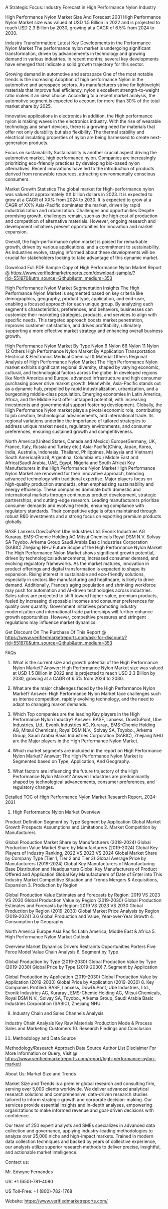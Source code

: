 A Strategic Focus: Industry Forecast in High Performance Nylon Industry


High Performance Nylon Market Size And Forecast 2031
High Performance Nylon Market size was valued at USD 1.5 Billion in 2022 and is projected to reach USD 2.3 Billion by 2030, growing at a CAGR of 6.5% from 2024 to 2030.

Industry Transformation: Latest Key Developments in the Performance Nylon Market
The performance nylon market is undergoing significant transformation, driven by advancements in technology and growing demand in various industries. In recent months, several key developments have emerged that indicate a solid growth trajectory for this sector.

Growing demand in automotive and aerospace
One of the most notable trends is the increasing Adoption of high performance Nylon in the automotive and aerospace sectors. As manufacturers strive for lightweight materials that improve fuel efficiency, nylon's excellent strength-to-weight ratio makes it an ideal choice. According to a recent market analysis, the automotive segment is expected to account for more than 30% of the total market share by 2025.

Innovative applications in electronics
In addition, the High performance nylon is making waves in the electronics industry. With the rise of wearable technology and smart devices, there is a growing need for materials that offer not only durability but also flexibility. The thermal stability and electrical insulating properties of nylon are being harnessed to create next-generation products.

Focus on sustainability
Sustainability is another crucial aspect driving the automotive market. high performance nylon. Companies are increasingly prioritizing eco-friendly practices by developing bio-based nylon alternatives. Recent innovations have led to the introduction of products derived from renewable resources, attracting environmentally conscious consumers.

Market Growth Statistics
The global market for High-performance nylon was valued at approximately XX billion dollars in 2023.
It is expected to grow at a CAGR of XX% from 2024 to 2030.
It is expected to grow at a CAGR of XX% Asia-Pacific dominates the market, driven by rapid industrialization and urbanization.
Challenges and opportunities
Despite promising growth, challenges remain, such as the high cost of production and competition of alternative materials. However, ongoing research and development initiatives present opportunities for innovation and market expansion.

Overall, the high-performance nylon market is poised for remarkable growth, driven by various applications. and a commitment to sustainability. As industries evolve, staying informed about these developments will be crucial for stakeholders looking to take advantage of this dynamic market.

Download Full PDF Sample Copy of High Performance Nylon Market Report @ https://www.verifiedmarketreports.com/download-sample/?rid=551970&utm_source=Github&utm_medium=353

High Performance Nylon Market Segmentation Insights
The High Performance Nylon Market is segmented based on key criteria like demographics, geography, product type, application, and end-user, enabling a focused approach for each unique group. By analyzing each segment's characteristics, preferences, and behaviors, businesses can customize their marketing strategies, products, and services to align with specific needs. This targeted approach boosts market penetration, improves customer satisfaction, and drives profitability, ultimately supporting a more effective market strategy and enhancing overall business growth.

High Performance Nylon Market By Type
Nylon 6
Nylon 66
Nylon 11
Nylon 12
Others
High Performance Nylon Market By Application
Transportation
Electrical & Electronics
Medical
Chemical & Material
Others
Regional Analysis of High Performance Nylon Market
The High Performance Nylon market exhibits significant regional diversity, shaped by varying economic, cultural, and technological factors across the globe. In developed regions like North America and Europe, advanced infrastructure and high consumer purchasing power drive market growth. Meanwhile, Asia-Pacific stands out as a dynamic hub, propelled by rapid industrialization, urbanization, and a burgeoning middle-class population. Emerging economies in Latin America, Africa, and the Middle East offer untapped potential, with increasing investments and governmental support fostering development. Globally, the High Performance Nylon market plays a pivotal economic role, contributing to job creation, technological advancements, and international trade. Its regional variations underline the importance of tailored strategies to address unique market needs, regulatory environments, and consumer preferences, ensuring sustained growth and competitiveness.

North America(United States, Canada and Mexico)
Europe(Germany, UK, France, Italy, Russia and Turkey etc.)
Asia-Pacific(China, Japan, Korea, India, Australia, Indonesia, Thailand, Philippines, Malaysia and Vietnam)
South America(Brazil, Argentina, Columbia etc.)
Middle East and Africa(Saudi Arabia, UAE, Egypt, Nigeria and South Africa)
Key Manufacturers in the High Performance Nylon Market
High Performance Nylon Market are renowned for their innovative approach, blending advanced technology with traditional expertise. Major players focus on high-quality production standards, often emphasizing sustainability and energy efficiency. These companies dominate both domestic and international markets through continuous product development, strategic partnerships, and cutting-edge research. Leading manufacturers prioritize consumer demands and evolving trends, ensuring compliance with regulatory standards. Their competitive edge is often maintained through robust R&D investments and a strong focus on exporting premium products globally.

BASF
Lanxess
DowDuPont
Ube Industries
Ltd.
Evonik Industries AG
Kuraray.
EMS-Chemie Holding AG
Mitsui Chemicals
Royal DSM N.V.
Solvay SA
Toyobo.
Arkema Group
Saudi Arabia Basic Industries Corporation (SABIC)
Zhejiang NHU
Future Scope of the High Performance Nylon Market
The High Performance Nylon Market shows significant growth potential, driven by technological advancements, increased consumer demand, and evolving regulatory frameworks. As the market matures, innovation in product offerings and digital transformation is expected to shape its expansion. Rising interest in sustainable and eco-friendly solutions, especially in sectors like manufacturing and healthcare, is likely to drive demand. Additionally, France’s aging population and shrinking workforce may push for automation and AI-driven technologies across industries. Sales ratios are projected to shift toward higher-value, premium products, fueled by increasing disposable incomes and consumer preferences for quality over quantity. Government initiatives promoting industry modernization and international trade partnerships will further enhance growth opportunities. However, competitive pressures and stringent regulations may influence market dynamics.

Get Discount On The Purchase Of This Report @ https://www.verifiedmarketreports.com/ask-for-discount/?rid=551970&utm_source=Github&utm_medium=353

FAQs
1. What is the current size and growth potential of the High Performance Nylon Market?
Answer: High Performance Nylon Market size was valued at USD 1.5 Billion in 2022 and is projected to reach USD 2.3 Billion by 2030, growing at a CAGR of 6.5% from 2024 to 2030.

2. What are the major challenges faced by the High Performance Nylon Market?
Answer: High Performance Nylon Market face challenges such as intense competition, rapidly evolving technology, and the need to adapt to changing market demands.

3. Which Top companies are the leading Key players in the High Performance Nylon Industry?
Answer: BASF, Lanxess, DowDuPont, Ube Industries, Ltd., Evonik Industries AG, Kuraray., EMS-Chemie Holding AG, Mitsui Chemicals, Royal DSM N.V., Solvay SA, Toyobo., Arkema Group, Saudi Arabia Basic Industries Corporation (SABIC), Zhejiang NHU are the Major players in the High Performance Nylon Market.

4. Which market segments are included in the report on High Performance Nylon Market?
Answer: The High Performance Nylon Market is Segmented based on Type, Application, And Geography.

5. What factors are influencing the future trajectory of the High Performance Nylon Market?
Answer: Industries are predominantly shaped by technological advancements, consumer preferences, and regulatory changes.

Detailed TOC of High Performance Nylon Market Research Report, 2024-2031
1. High Performance Nylon Market Overview

Product Definition
Segment by Type
Segment by Application
Global Market Growth Prospects
Assumptions and Limitations
2. Market Competition by Manufacturers

Global Production Market Share by Manufacturers (2019-2024)
Global Production Value Market Share by Manufacturers (2019-2024)
Global Key Players of Industry Ranking, 2022 VS 2023 VS 2024
Global Market Share by Company Type (Tier 1, Tier 2 and Tier 3)
Global Average Price by Manufacturers (2019-2024)
Global Key Manufacturers of Manufacturing Base Distribution and Headquarters
Global Key Manufacturers of Product Offered and Application
Global Key Manufacturers of Date of Enter into This Industry
Market Competitive Situation and Trends
Mergers & Acquisitions, Expansion
3. Production by Region

Global Production Value Estimates and Forecasts by Region: 2019 VS 2023 VS 2030
Global Production Value by Region (2019-2030)
Global Production Estimates and Forecasts by Region: 2019 VS 2023 VS 2030
Global Production by Region (2019-2030)
Global Market Price Analysis by Region (2019-2024) 3.6 Global Production and Value, Year-over-Year Growth
4. Consumption by Geography

North America
Europe
Asia Pacific
Latin America, Middle East & Africa
5. High Performance Nylon Market Outlook

Overview
Market Dynamics
Drivers
Restraints
Opportunities
Porters Five Force Model
Value Chain Analysis 
6. Segment by Type

Global Production by Type (2019-2030)
Global Production Value by Type (2019-2030)
Global Price by Type (2019-2030)
7. Segment by Application

Global Production by Application (2019-2030)
Global Production Value by Application (2019-2030)
Global Price by Application (2019-2030)
8. Key Companies Profiled: BASF, Lanxess, DowDuPont, Ube Industries, Ltd., Evonik Industries AG, Kuraray., EMS-Chemie Holding AG, Mitsui Chemicals, Royal DSM N.V., Solvay SA, Toyobo., Arkema Group, Saudi Arabia Basic Industries Corporation (SABIC), Zhejiang NHU

9. Industry Chain and Sales Channels Analysis

Industry Chain Analysis
Key Raw Materials
Production Mode & Process
Sales and Marketing
Customers
10. Research Findings and Conclusion

11. Methodology and Data Source

Methodology/Research Approach
Data Source
Author List
Disclaimer
For More Information or Query, Visit @ https://www.verifiedmarketreports.com/report/high-performance-nylon-market/

About Us: Market Size and Trends

Market Size and Trends is a premier global research and consulting firm, serving over 5,000 clients worldwide. We deliver advanced analytical research solutions and comprehensive, data-driven research studies tailored to inform strategic growth and corporate decision-making. Our services provide essential insights and in-depth analyses, empowering organizations to make informed revenue and goal-driven decisions with confidence.

Our team of 250 expert analysts and SMEs specializes in advanced data collection and governance, applying industry-leading methodologies to analyze over 25,000 niche and high-impact markets. Trained in modern data collection techniques and backed by years of collective experience, our analysts utilize superior research methods to deliver precise, insightful, and actionable market intelligence.

Contact us:

Mr. Edwyne Fernandes

US: +1 (650)-781-4080

US Toll-Free: +1 (800)-782-1768

Website: https://www.verifiedmarketreports.com/
